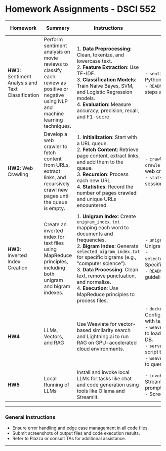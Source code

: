 # Homework Assignments - DSCI 552

| Homework | Summary | Instructions | Files | Additional Resources |
|----------|---------|--------------|-------|-----------------------|
| **HW1**: Sentiment Analysis and Text Classification | Perform sentiment analysis on movie reviews to classify each review as positive or negative using NLP and machine learning techniques. | 1. **Data Preprocessing**: Clean, tokenize, and lowercase text.<br>2. **Feature Extraction**: Use TF-IDF.<br>3. **Classification Models**: Train Naive Bayes, SVM, and Logistic Regression models.<br>4. **Evaluation**: Measure accuracy, precision, recall, and F1-score. | - `sentiment_analysis.py`: Python script for analysis.<br>- `README.md`: Details on steps and outcomes. | |
| **HW2**: Web Crawling | Develop a web crawler to fetch content from URLs, extract links, and recursively crawl new pages until the queue is empty. | 1. **Initialization**: Start with a URL queue.<br>2. **Fetch Content**: Retrieve page content, extract links, and add them to the queue.<br>3. **Recursion**: Process each new URL.<br>4. **Statistics**: Record the number of pages crawled and unique URLs encountered. | - `crawler.py` or `crawler.java`: Code for the web crawler.<br>- `stats.txt`: Crawling session statistics. | - [Crawler4j Documentation](https://www.baeldung.com/crawler4j)<br>- [Python Web Scraping](https://www.scrapingbee.com/blog/crawling-python)<br>- [JavaScript Web Crawler](https://github.com/apify/crawlee) |
| **HW3**: Inverted Index Creation | Create an inverted index for text files using MapReduce principles, including both unigram and bigram indexes. | 1. **Unigram Index**: Create `unigram_index.txt` mapping each word to documents and frequencies.<br>2. **Bigram Index**: Generate `selected_bigram_index.txt` for specific bigrams (e.g., "computer science").<br>3. **Data Processing**: Clean text, remove punctuation, and normalize.<br>4. **Execution**: Use MapReduce principles to process files. | - `unigram_index.txt`: Unigram index file.<br>- `selected_bigram_index.txt`: Specific bigrams index.<br>- `README.md`: Overview and guidelines. | - [MapReduce Tutorial](https://hadoop.apache.org/docs/stable/hadoop-mapreduce-client/hadoop-mapreduce-client-core/MapReduceTutorial.html)<br>- [Repl.it Hadoop Example](https://replit.com/@satychary/HadoopWordCounter) |
| **HW4**       | LLMs, Vectors, and RAG                  | Use Weaviate for vector-based similarity search and Lightning.ai to run RAG on GPU-accelerated cloud environments. | - `docker-compose.yml`: Config file to run Weaviate with text2vec transformer.<br>- `weave-loadData.py`: Script to load data into the vector DB.<br>- `serveit.py`: Web server script to serve JSON data.<br>- `weave-doQuery.sh`: Script to query vectorized data. | - [Weaviate Documentation](https://weaviate.io/)<br>- [HuggingFace RAG](https://huggingface.co/spaces) |
| **HW5**       | Local Running of LLMs                   | Install and invoke local LLMs for tasks like chat and code generation using tools like Ollama and Streamlit. | - `invokeMultipleLLMs.py`: Streamlit app to send prompts to multiple LLMs.<br>- Screenshots of outputs. | - [Ollama Documentation](https://ollama.com/)<br>- [Streamlit Documentation](https://streamlit.io/) |

---

### General Instructions
- Ensure error handling and edge case management in all code files.
- Submit screenshots of output files and code execution results.
- Refer to Piazza or consult TAs for additional assistance.

---

